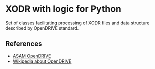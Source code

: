 # XODR with logic for Python

Set of classes facilitating processing of XODR files and data structure described by OpenDRIVE 
standard.


## References

- [ASAM OpenDRIVE](https://www.asam.net/standards/detail/opendrive/)
- [Wikipedia about OpenDRIVE](https://en.wikipedia.org/wiki/OpenDRIVE_(specification))
